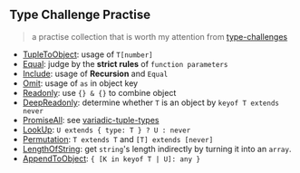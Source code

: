 ## Type Challenge Practise

> a practise collection that is worth my attention from [type-challenges](https://github.com/type-challenges/type-challenges)

- [TupleToObject](tuple-to-object.ts): usage of `T[number]`
- [Equal](euqal.ts): judge by the **strict rules** of `function parameters`
- [Include](include.ts): usage of **Recursion** and `Equal`
- [Omit](omit.ts): usage of `as` in object key
- [Readonly](readonly.ts): use `{} & {}` to combine object
- [DeepReadonly](deep-readonly.ts): determine whether `T` is an object by `keyof T extends never`
- [PromiseAll](promise-all.ts): see [variadic-tuple-types](https://www.typescriptlang.org/docs/handbook/release-notes/typescript-4-0.html#variadic-tuple-types)
- [LookUp](look-up.ts): `U extends { type: T } ? U : never`
- [Permutation](permutation.ts): `T extends T` and `[T] extends [never]`
- [LengthOfString](length-of-string.ts): get `string`'s length indirectly by turning it into an `array`.
- [AppendToObject](append-to-object.ts): `{ [K in keyof T | U]: any }`
